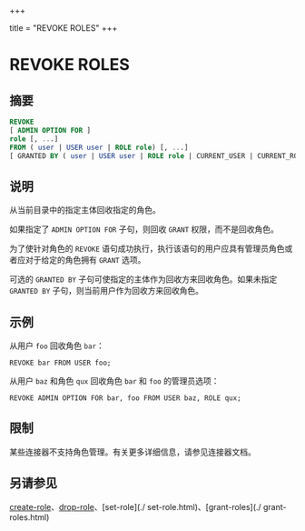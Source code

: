 +++

title = "REVOKE ROLES"
+++

# REVOKE ROLES

## 摘要

``` sql
REVOKE
[ ADMIN OPTION FOR ]
role [, ...]
FROM ( user | USER user | ROLE role) [, ...]
[ GRANTED BY ( user | USER user | ROLE role | CURRENT_USER | CURRENT_ROLE ) ]
```

## 说明

从当前目录中的指定主体回收指定的角色。

如果指定了 `ADMIN OPTION FOR` 子句，则回收 `GRANT` 权限，而不是回收角色。

为了使针对角色的 `REVOKE` 语句成功执行，执行该语句的用户应具有管理员角色或者应对于给定的角色拥有 `GRANT` 选项。

可选的 `GRANTED BY` 子句可使指定的主体作为回收方来回收角色。如果未指定 `GRANTED BY` 子句，则当前用户作为回收方来回收角色。

## 示例

从用户 `foo` 回收角色 `bar`：

    REVOKE bar FROM USER foo;

从用户 `baz` 和角色 `qux` 回收角色 `bar` 和 `foo` 的管理员选项：

    REVOKE ADMIN OPTION FOR bar, foo FROM USER baz, ROLE qux;

## 限制

某些连接器不支持角色管理。有关更多详细信息，请参见连接器文档。

## 另请参见

[create-role](./create-role.html)、[drop-role](./drop-role.html)、[set-role](./ set-role.html)、[grant-roles](./ grant-roles.html)